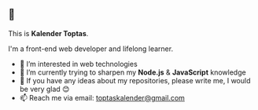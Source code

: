 ## 👋
This is **Kalender Toptas**.

I'm a front-end web developer and lifelong learner. 


- 👀 I’m interested in web technologies
- 🌱 I’m currently trying to sharpen my **Node.js** & **JavaScript** knowledge
- 💬 If you have any ideas about my repositories, please write me, I would be very glad :blush:
- 📫 Reach me via email: toptaskalender@gmail.com

<!--- 
toptaskalender/toptaskalender is a ✨ special ✨ repository because its `README.md` (this file) appears on your GitHub profile.
You can click the Preview link to take a look at your changes.
--->
